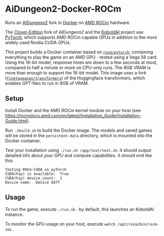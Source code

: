 # AiDungeon2-Docker-ROCm
Runs an [AIDungeon2](https://github.com/latitudegames/AIDungeon) fork in [Docker](https://www.docker.com/) on [AMD ROCm](https://rocmdocs.amd.com/en/latest/) hardware.

The [Clover-Edition](https://github.com/cloveranon/Clover-Edition) fork of *AIDungeon2* and the [KoboldAI](https://github.com/KoboldAI/KoboldAI-Client) project use [PyTorch](https://pytorch.org/), which supports AMD ROCm capable GPUs in addition to the more widely used Nvidia CUDA GPUs.

This project builds a Docker container based on [`rocm/pytorch`](https://hub.docker.com/r/rocm/pytorch), containing everything to play the game on an AMD GPU - tested using a Vega 56 card. Using the 16-bit model, response times are down to a few seconds at most, compared to half a minute or more on CPU-only runs. The 8GB VRAM is more than enough to support the 16-bit model. This image uses a fork ([`finetuneanon/transformers`](https://github.com/finetuneanon/transformers)) of the Huggingface transformers, which enables GPT-Neo to run in 8GB of VRAM.

## Setup
Install Docker and the AMD ROCm kernel module on your host (see https://rocmdocs.amd.com/en/latest/Installation_Guide/Installation-Guide.html).

Run `./build.sh` to build the Docker image. The models and saved games will be stored in the `persistent-data` directory, which is mounted into the Docker container.

Test your installation using `./run.sh /app/test/test.sh`. It should output detailed info about your GPU and compute capabilities. It should end like this:
```
Testing ROCm-CUDA on pyTorch
CUDA(hip) is available:  True
CUDA(hip) device_count:  1
Device name:  Device 687f
```

## Usage
To run the game, execute `./run.sh` . by default, this launches an KoboldAI instance.

To monitor the GPU usage on your host, execute `watch /opt/rocm/bin/rocm-smi` .

